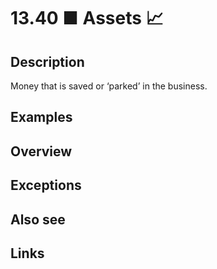 # 13.40 ■ Assets 📈

## Description

Money that is saved or ‘parked’ in the business.

## Examples

## Overview

## Exceptions

## Also see


## Links
